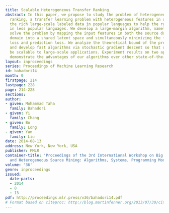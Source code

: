 ```yaml
---
title: Scalable Heterogeneous Transfer Ranking
abstract: In this paper, we propose to study the problem of heterogeneous transfer
  ranking, a transfer learning problem with heterogeneous features in order to utilize
  the rich large-scale labeled data in popular languages to help the ranking task
  in less popular languages. We develop a large-margin algorithm, namely LM-HTR, to
  solve the problem by mapping the input features in both the source domain and target
  domain into a shared latent space and simultaneously minimizing the feature reconstruction
  loss and prediction loss. We analyze the theoretical bound of the prediction loss
  and develop fast algorithms via stochastic gradient descent so that our model can
  be scalable to large-scale applications. Experiment results on two application datasets
  demonstrate the advantages of our algorithms over other state-of-the-art methods.
layout: inproceedings
series: Proceedings of Machine Learning Research
id: bahadori14
month: 0
firstpage: 214
lastpage: 228
page: 214-228
sections: 
author:
- given: Mohammad Taha
  family: Bahadori
- given: Yi
  family: Chang
- given: Bo
  family: Long
- given: Yan
  family: Liu
date: 2014-08-13
address: New York, New York, USA
publisher: PMLR
container-title: 'Proceedings of the 3rd International Workshop on Big Data, Streams
  and Heterogeneous Source Mining: Algorithms, Systems, Programming Models and Applications'
volume: '36'
genre: inproceedings
issued:
  date-parts:
  - 2014
  - 8
  - 13
pdf: http://proceedings.mlr.press/v36/bahadori14.pdf
# Format based on citeproc: http://blog.martinfenner.org/2013/07/30/citeproc-yaml-for-bibliographies/
---
```

